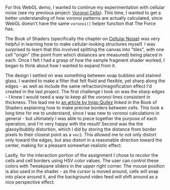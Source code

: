 For this WebGL demo, I wanted to continue my experimentation with cellular noise (see my previous project: [Voronoi Cells](https://github.com/m-d-jo/cs-420x-demos#assignment-1-voronoi-cells)).  This time, I wanted to get a better understanding of how voronoi patterns are actually calculated, since WebGL doesn't have the same `voronoi()` helper function that The Force has.

The Book of Shaders (specifically the chapter on [Cellular Noise](https://thebookofshaders.com/12/)) was very helpful in learning how to make cellular-looking structures myself.  I was surprised to learn that this involved splitting the canvas into "tiles", with one cell "origin" (the point from which distances are measured) being placed in each.  Once I felt I had a grasp of how the sample fragment shader worked, I began to think about how I wanted to expand from it.

The design I settled on was something between soap bubbles and stained glass.  I wanted to make a filter that felt fluid and flexible, yet sharp along the edges - as well as include the same refraction/magnification effect I'd created in the last project.  The first challenge I took on was the sharp edges - I knew I would need a way to keep all the voronoi lines consistent in thickness.  This lead me to [an article by Inigo Quilez](https://www.iquilezles.org/www/articles/voronoilines/voronoilines.htm) linked in the Book of Shaders explaining how to make precise borders between cells.  This took a long time for me to understand, since I was new to voronoi calculations in general - but ultimately I was able to piece together the purpose of each operation, and I'm very happy with the result!  Second was the the glassy/bubbly distortion, which I did by storing the distance from border pixels to their closest point as a `vec2`.  This allowed me to not only distort only toward the edges, but also distort in a reasonable direction toward the center, making for a pleasant somewhat-realistic effect.

Lastly, for the interaction portion of the assignment I chose to recolor the cells and cell borders using HSV color values.  The user can control these colors with Tweakpane sliders in the upper right corner.  The mouse position is also used in the shader - as the cursor is moved around, cells will snap into place around it, and the background video feed will shift around as a nice perspective effect.